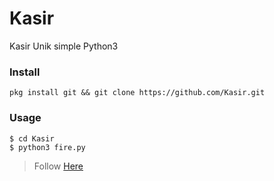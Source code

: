 # Kasir
Kasir Unik simple Python3

### Install

```
pkg install git && git clone https://github.com/Kasir.git
```

### Usage

```
$ cd Kasir
$ python3 fire.py
```

> Follow [Here](https://facebook.com/salma.maulidia.27)
